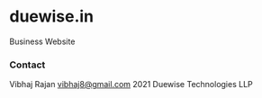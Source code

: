 # duewise.in
Business Website

### Contact
Vibhaj Rajan <vibhaj8@gmail.com>
2021 Duewise Technologies LLP
